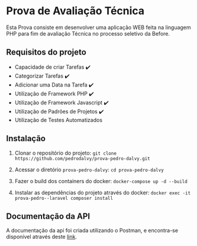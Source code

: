 # Prova de Avaliação Técnica
Esta Prova consiste em desenvolver uma aplicação WEB feita na linguagem PHP para fim de avaliação Técnica no processo seletivo da Before.


## Requisitos do projeto
- Capacidade de criar Tarefas :heavy_check_mark:
- Categorizar Tarefas :heavy_check_mark:
- Adicionar uma Data na Tarefa :heavy_check_mark:
- Utilização de Framework PHP :heavy_check_mark:
- Utilização de Framework Javascript :heavy_check_mark:
- Utilização de Padrões de Projetos :heavy_check_mark:
- Utilização de Testes Automatizados


## Instalação
1. Clonar o repositório do projeto: `git clone https://github.com/pedrodalvy/prova-pedro-dalvy.git`

2. Acessar o diretório `prova-pedro-dalvy`: `cd prova-pedro-dalvy`

3. Fazer o build dos containers do docker: `docker-compose up -d --build`

4. Instalar as dependências do projeto através do docker: `docker exec -it prova-pedro--laravel composer install`


## Documentação da API
A documentação da api foi criada utilizando o Postman, e encontra-se disponível através deste [link](https://documenter.getpostman.com/view/11654668/SztK35W4?version=latest).